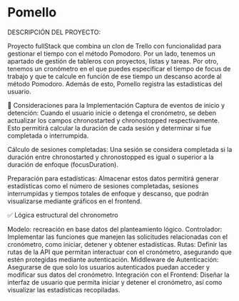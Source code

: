 # Pomello
DESCRIPCIÓN DEL PROYECTO:

Proyecto fullStack que combina un clon de Trello con funcionalidad para gestionar el tiempo con el método Pomodoro. Por un lado, tenemos un apartado de gestión de tableros con proyectos, listas y tareas. Por otro, tenemos un cronómetro en el que puedes especificar el tiempo de focus de trabajo y que te calcule en función de ese tiempo un descanso acorde al método Pomodoro. Además de esto, Pomello registra las estadísticas del usuario.

📌 Consideraciones para la Implementación
Captura de eventos de inicio y detención: Cuando el usuario inicie o detenga el cronómetro, se deben actualizar los campos chronostarted y chronostopped respectivamente. Esto permitirá calcular la duración de cada sesión y determinar si fue completada o interrumpida.

Cálculo de sesiones completadas: Una sesión se considera completada si la duración entre chronostarted y chronostopped es igual o superior a la duración de enfoque (focusDuration).

Preparación para estadísticas: Almacenar estos datos permitirá generar estadísticas como el número de sesiones completadas, sesiones interrumpidas y tiempos totales de enfoque y descanso, que podrán visualizarse mediante gráficos en el frontend.


✅ Lógica estructural del chronometro

Modelo: recreación en base datos del planteamiento lógico.
Controlador: Implementar las funciones que manejen las solicitudes relacionadas con el cronómetro, como iniciar, detener y obtener estadísticas.
Rutas: Definir las rutas de la API que permitan interactuar con el cronómetro, asegurando que estén protegidas mediante autenticación.
Middleware de Autenticación: Asegurarse de que solo los usuarios autenticados puedan acceder y modificar sus datos del cronómetro.
Integración con el Frontend: Diseñar la interfaz de usuario que permita iniciar y detener el cronómetro, así como visualizar las estadísticas recopiladas.
